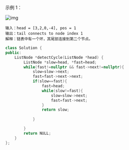示例 1：

![img](https://assets.leetcode-cn.com/aliyun-lc-upload/uploads/2018/12/07/circularlinkedlist.png)

```
输入：head = [3,2,0,-4], pos = 1
输出：tail connects to node index 1
解释：链表中有一个环，其尾部连接到第二个节点。
```

```C++
class Solution {
public:
    ListNode *detectCycle(ListNode *head) {
        ListNode *slow=head, *fast=head;
        while(fast!=nullptr && fast->next!=nullptr){
            slow=slow->next;
            fast=fast->next->next;
            if(slow==fast){
                fast=head;
                while(slow!=fast){
                    slow=slow->next;
                    fast=fast->next;
                }
                return slow;
                
            }

        }
        return NULL;
    }
};
```

